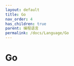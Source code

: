 ```yaml
---
layout: default
title: Go
nav_order: 4
has_children: true
parent: 编程语言
permalink: /docs/Language/Go
---
```


# Go